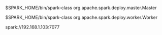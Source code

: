 $SPARK_HOME/bin/spark-class org.apache.spark.deploy.master.Master


$SPARK_HOME/bin/spark-class org.apache.spark.deploy.worker.Worker


spark://192.168.1.103:7077

